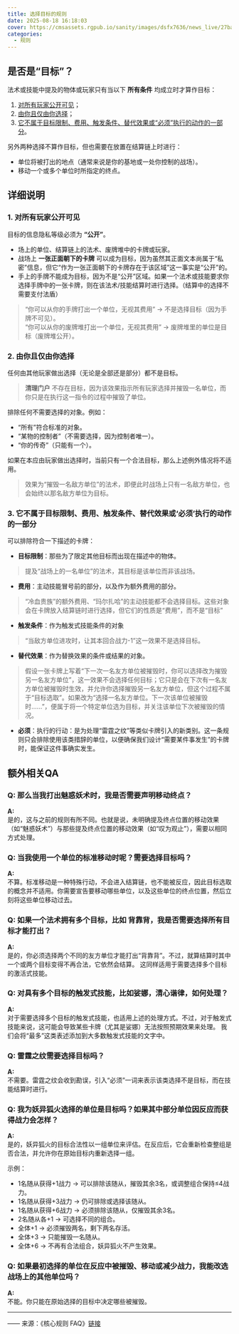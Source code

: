 ```yaml
---
title: 选择目标的规则
date: 2025-08-18 16:18:03
cover: https://cmsassets.rgpub.io/sanity/images/dsfx7636/news_live/27bacbb21dd78847dcfc050a61c0212a84300ee5-1920x1387.png?auto=format&fit=fill&q=80&h=613
categories:
  - 规则
---
```

## 是否是“目标”？
法术或技能中提及的物体或玩家只有当以下 **所有条件** 均成立时才算作目标：  
1. [对所有玩家公开可见](#1-对所有玩家公开可见)；  
2. [由你且仅由你选择](#2-由你且仅由你选择)；  
3. [它不属于目标限制、费用、触发条件、替代效果或“必须”执行的动作的一部分](#rule3)。  

另外两种选择不算作目标，但也需要在放置在结算链上时进行：  
- 单位将被打出的地点（通常来说是你的基地或一处你控制的战场）。  
- 移动一个或多个单位时所指定的终点。  

## 详细说明

### 1. 对所有玩家公开可见  

目标的信息隐私等级必须为 **“公开”**。  
- 场上的单位、结算链上的法术、废牌堆中的卡牌或玩家。
- 战场上 **一张正面朝下的卡牌** 可以成为目标，因为虽然其正面文本尚属于“私密”信息，但它“作为一张正面朝下的卡牌存在于该区域”这一事实是“公开”的。
- 手上的手牌不能成为目标，因为不是“公开”区域。如果一个法术或技能要求你选择手牌中的一张卡牌，则在该法术/技能结算时进行选择。（结算中的选择不需要支付法盾）

> “你可以从你的手牌打出一个单位，无视其费用” → 不是选择目标（因为手牌不可见）。  
> “你可以从你的废牌堆打出一个单位，无视其费用” → 废牌堆里的单位是目标（废牌堆公开）。  

### 2. 由你且仅由你选择
任何由其他玩家做出选择（无论是全部还是部分）都不是目标。
> **清理门户** 不存在目标，因为该效果指示所有玩家选择并摧毁一名单位，而你只是在执行这一指令的过程中摧毁了单位。

排除任何不需要选择的对象。例如：  
- “所有”符合标准的对象。  
- “某物的控制者”（不需要选择，因为控制者唯一）。  
- “你的传奇”（只能有一个）。

如果在本应由玩家做出选择时，当前只有一个合法目标，那么上述例外情况将不适用。
> 效果为“摧毁一名敌方单位”的法术，即便此时战场上只有一名敌方单位，也会始终以那名敌方单位为目标。

<a id="rule3"></a>

### 3. 它不属于目标限制、费用、触发条件、替代效果或‘必须’执行的动作的一部分
可以排除符合一下描述的卡牌：
- **目标限制**：那些为了限定其他目标而出现在描述中的物体。
> 提及“战场上的一名单位”的法术，其目标是该单位而非该战场。  
- **费用**：主动技能冒号前的部分，以及作为额外费用的部分。
> “冷血贵族”的额外费用、“玛尔扎哈”的主动技能都不会选择目标。这些对象会在卡牌放入结算链时进行选择，但它们的性质是“费用”，而不是“目标” 
- **触发条件**：作为触发式技能条件的对象
> “当敌方单位进攻时，让其本回合战力-1”这一效果不是选择目标。
- **替代效果**：作为替换效果的条件或结果的对象。
> 假设一张卡牌上写着“下一次一名友方单位被摧毁时，你可以选择改为摧毁另一名友方单位”，这一效果不会选择任何目标；它只是会在下次有一名友方单位被摧毁时生效，并允许你选择摧毁另一名友方单位，但这个过程不属于“目标选取”。如果改为“选择一名友方单位。下一次该单位被摧毁时……”，便属于将一个特定单位选为目标，并关注该单位下次被摧毁的情况。 
- **必须**：执行的行动：是为处理“雷霆之纹”等类似卡牌引入的新类别。这一条规则只会排除使用该类措辞的单位，以便确保我们设计“需要某件事发生”的卡牌时，能保证这件事确实发生。 

## 额外相关QA

### Q: 那么当我打出**魅惑妖术**时，我是否需要声明移动终点？  

**A:**  
是的，这与之前的规则有所不同。也就是说，未明确提及终点位置的移动效果（如“魅惑妖术”）与那些提及终点位置的移动效果（如“叹为观止”），需要以相同方式处理。

### Q: 当我使用一个单位的标准移动时呢？需要选择目标吗？  

**A:**  
不算。标准移动是一种特殊行动，不会进入结算链，也不能被反应，因此目标选取的概念并不适用。你需要宣告要移动哪些单位，以及这些单位的终点位置，然后立刻将这些单位移动过去。


### Q: 如果一个法术拥有多个目标，比如 **背靠背**，我是否需要选择所有目标才能打出？  

**A:**  
是的，你必须选择两个不同的友方单位才能打出“背靠背”。不过，就算结算时其中一个或两个目标变得不再合法，它依然会结算。
这同样适用于需要选择多个目标的激活式技能。

### Q: 对具有多个目标的触发式技能，比如**娑娜，清心谐律**，如何处理？  

**A:**  
对于需要选择多个目标的触发式技能，也适用上述的处理方式。不过，对于触发式技能来说，这可能会导致某些卡牌（尤其是娑娜）无法按照预期效果来处理。
我们会将“最多”这类表述添加到大多数触发式技能的文字中。

### Q: **雷霆之纹**需要选择目标吗？  

**A:**  
不需要。雷霆之纹会收到勘误，引入“必须”一词来表示该类选择不是目标，而在技能结算时进行。  

### Q: 我为**妖异狐火**选择的单位是目标吗？如果其中部分单位因反应而获得战力会怎样？  

**A:**  
是的，妖异狐火的目标合法性以一组单位来评估。在反应后，它会重新检查整组是否合法，并允许你在原始目标内重新选择一组。  

示例：  
- 1名随从获得+1战力 → 可以排除该随从，摧毁其余3名，或调整组合保持≤4战力。  
- 1名随从获得+3战力 → 仍可排除或选择该随从。  
- 1名随从获得+6战力 → 必须排除该随从，仅摧毁其余3名。  
- 2名随从各+1 → 可选择不同的组合。  
- 全体+1 → 必须摧毁两名，剩下两名存活。  
- 全体+3 → 只能摧毁一名随从。  
- 全体+6 → 不再有合法组合，妖异狐火不产生效果。  

### Q: 如果最初选择的单位在反应中被摧毁、移动或减少战力，我能改选战场上的其他单位吗？  

**A:**  
不能。你只能在原始选择的目标中决定哪些被摧毁。  

***
—— 来源：《核心规则 FAQ》[链接](/docs/)